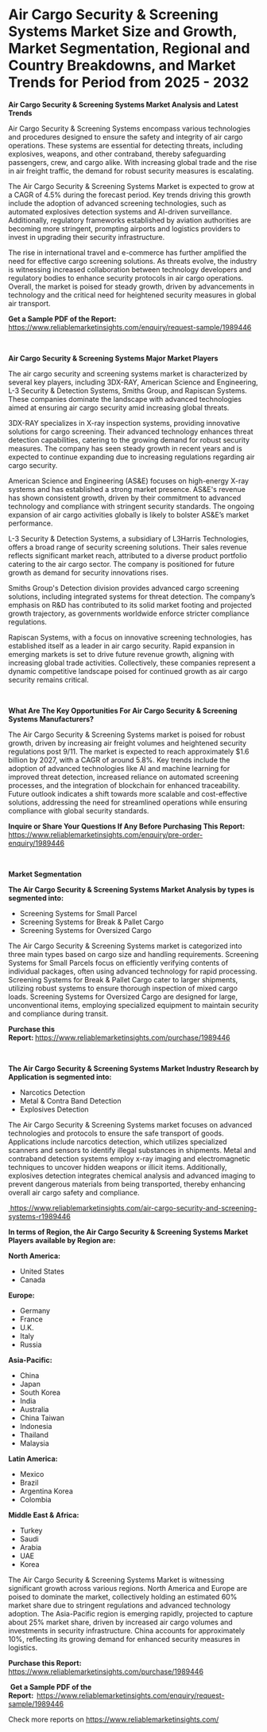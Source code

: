 <p><h1>Air Cargo Security & Screening Systems Market Size and Growth, Market Segmentation, Regional and Country Breakdowns, and Market Trends for Period from 2025 -  2032</h1></p><p><strong>Air Cargo Security & Screening Systems Market Analysis and Latest Trends</strong></p>
<p><p>Air Cargo Security & Screening Systems encompass various technologies and procedures designed to ensure the safety and integrity of air cargo operations. These systems are essential for detecting threats, including explosives, weapons, and other contraband, thereby safeguarding passengers, crew, and cargo alike. With increasing global trade and the rise in air freight traffic, the demand for robust security measures is escalating.</p><p>The Air Cargo Security & Screening Systems Market is expected to grow at a CAGR of 4.5% during the forecast period. Key trends driving this growth include the adoption of advanced screening technologies, such as automated explosives detection systems and AI-driven surveillance. Additionally, regulatory frameworks established by aviation authorities are becoming more stringent, prompting airports and logistics providers to invest in upgrading their security infrastructure.</p><p>The rise in international travel and e-commerce has further amplified the need for effective cargo screening solutions. As threats evolve, the industry is witnessing increased collaboration between technology developers and regulatory bodies to enhance security protocols in air cargo operations. Overall, the market is poised for steady growth, driven by advancements in technology and the critical need for heightened security measures in global air transport.</p></p>
<p><strong>Get a Sample PDF of the Report:&nbsp;</strong> <a href="https://www.reliablemarketinsights.com/enquiry/request-sample/1989446?utm_campaign=2210&utm_medium=2&utm_source=Github&utm_content=ia&utm_term=07042025&utm_id=air-cargo-security-screening-systems">https://www.reliablemarketinsights.com/enquiry/request-sample/1989446</a></p>
<p>&nbsp;</p>
<p><strong>Air Cargo Security & Screening Systems Major Market Players</strong></p>
<p><p>The air cargo security and screening systems market is characterized by several key players, including 3DX-RAY, American Science and Engineering, L-3 Security & Detection Systems, Smiths Group, and Rapiscan Systems. These companies dominate the landscape with advanced technologies aimed at ensuring air cargo security amid increasing global threats.</p><p>3DX-RAY specializes in X-ray inspection systems, providing innovative solutions for cargo screening. Their advanced technology enhances threat detection capabilities, catering to the growing demand for robust security measures. The company has seen steady growth in recent years and is expected to continue expanding due to increasing regulations regarding air cargo security.</p><p>American Science and Engineering (AS&E) focuses on high-energy X-ray systems and has established a strong market presence. AS&E's revenue has shown consistent growth, driven by their commitment to advanced technology and compliance with stringent security standards. The ongoing expansion of air cargo activities globally is likely to bolster AS&E’s market performance.</p><p>L-3 Security & Detection Systems, a subsidiary of L3Harris Technologies, offers a broad range of security screening solutions. Their sales revenue reflects significant market reach, attributed to a diverse product portfolio catering to the air cargo sector. The company is positioned for future growth as demand for security innovations rises.</p><p>Smiths Group's Detection division provides advanced cargo screening solutions, including integrated systems for threat detection. The company’s emphasis on R&D has contributed to its solid market footing and projected growth trajectory, as governments worldwide enforce stricter compliance regulations.</p><p>Rapiscan Systems, with a focus on innovative screening technologies, has established itself as a leader in air cargo security. Rapid expansion in emerging markets is set to drive future revenue growth, aligning with increasing global trade activities. Collectively, these companies represent a dynamic competitive landscape poised for continued growth as air cargo security remains critical.</p></p>
<p>&nbsp;</p>
<p><strong>What Are The Key Opportunities For Air Cargo Security & Screening Systems Manufacturers?</strong></p>
<p><p>The Air Cargo Security & Screening Systems market is poised for robust growth, driven by increasing air freight volumes and heightened security regulations post 9/11. The market is expected to reach approximately $1.6 billion by 2027, with a CAGR of around 5.8%. Key trends include the adoption of advanced technologies like AI and machine learning for improved threat detection, increased reliance on automated screening processes, and the integration of blockchain for enhanced traceability. Future outlook indicates a shift towards more scalable and cost-effective solutions, addressing the need for streamlined operations while ensuring compliance with global security standards.</p></p>
<p><strong>Inquire or Share Your Questions If Any Before Purchasing This Report:</strong> <a href="https://www.reliablemarketinsights.com/enquiry/pre-order-enquiry/1989446?utm_campaign=2210&utm_medium=2&utm_source=Github&utm_content=ia&utm_term=07042025&utm_id=air-cargo-security-screening-systems">https://www.reliablemarketinsights.com/enquiry/pre-order-enquiry/1989446</a></p>
<p>&nbsp;</p>
<p><strong>Market Segmentation</strong></p>
<p><strong>The Air Cargo Security & Screening Systems Market Analysis by types is segmented into:</strong></p>
<p><ul><li>Screening Systems for Small Parcel</li><li>Screening Systems for Break & Pallet Cargo</li><li>Screening Systems for Oversized Cargo</li></ul></p>
<p><p>The Air Cargo Security & Screening Systems market is categorized into three main types based on cargo size and handling requirements. Screening Systems for Small Parcels focus on efficiently verifying contents of individual packages, often using advanced technology for rapid processing. Screening Systems for Break & Pallet Cargo cater to larger shipments, utilizing robust systems to ensure thorough inspection of mixed cargo loads. Screening Systems for Oversized Cargo are designed for large, unconventional items, employing specialized equipment to maintain security and compliance during transit.</p></p>
<p><strong>Purchase this Report:&nbsp;</strong><a href="https://www.reliablemarketinsights.com/purchase/1989446?utm_campaign=2210&utm_medium=2&utm_source=Github&utm_content=ia&utm_term=07042025&utm_id=air-cargo-security-screening-systems">https://www.reliablemarketinsights.com/purchase/1989446</a></p>
<p>&nbsp;</p>
<p><strong>The Air Cargo Security & Screening Systems Market Industry Research by Application is segmented into:</strong></p>
<p><ul><li>Narcotics Detection</li><li>Metal & Contra Band Detection</li><li>Explosives Detection</li></ul></p>
<p><p>The Air Cargo Security & Screening Systems market focuses on advanced technologies and protocols to ensure the safe transport of goods. Applications include narcotics detection, which utilizes specialized scanners and sensors to identify illegal substances in shipments. Metal and contraband detection systems employ x-ray imaging and electromagnetic techniques to uncover hidden weapons or illicit items. Additionally, explosives detection integrates chemical analysis and advanced imaging to prevent dangerous materials from being transported, thereby enhancing overall air cargo safety and compliance.</p></p>
<p><a href="https://www.reliablemarketinsights.com/air-cargo-security-and-screening-systems-r1989446?utm_campaign=2210&utm_medium=2&utm_source=Github&utm_content=ia&utm_term=07042025&utm_id=air-cargo-security-screening-systems">&nbsp;https://www.reliablemarketinsights.com/air-cargo-security-and-screening-systems-r1989446</a></p>
<p><strong>In terms of Region, the Air Cargo Security & Screening Systems Market Players available by Region are:</strong></p>
<p>
    <p> <strong> North America: </strong>
        <ul>
            <li>United States</li>
            <li>Canada</li>
        </ul>
        </p> 
    <p> <strong> Europe: </strong>
        <ul>
            <li>Germany</li>
            <li>France</li>
            <li>U.K.</li>
            <li>Italy</li>
            <li>Russia</li>
        </ul>
        </p> 
    <p> <strong> Asia-Pacific: </strong>
        <ul>
            <li>China</li>
            <li>Japan</li>
            <li>South Korea</li>
            <li>India</li>
            <li>Australia</li>
            <li>China Taiwan</li>
            <li>Indonesia</li>
            <li>Thailand</li>
            <li>Malaysia</li>
        </ul>
        </p> 
    <p> <strong> Latin America: </strong>
        <ul>
            <li>Mexico</li>
            <li>Brazil</li>
            <li>Argentina Korea</li>
            <li>Colombia</li>
        </ul>
        </p> 
    <p> <strong> Middle East & Africa: </strong>
        <ul>
            <li>Turkey</li>
            <li>Saudi</li>
            <li>Arabia</li>
            <li>UAE</li>
            <li>Korea</li>
        </ul>
    </p>
    </p>
<p><p>The Air Cargo Security & Screening Systems Market is witnessing significant growth across various regions. North America and Europe are poised to dominate the market, collectively holding an estimated 60% market share due to stringent regulations and advanced technology adoption. The Asia-Pacific region is emerging rapidly, projected to capture about 25% market share, driven by increased air cargo volumes and investments in security infrastructure. China accounts for approximately 10%, reflecting its growing demand for enhanced security measures in logistics.</p></p>
<p><strong>Purchase this Report: </strong><a href="https://www.reliablemarketinsights.com/purchase/1989446?utm_campaign=2210&utm_medium=2&utm_source=Github&utm_content=ia&utm_term=07042025&utm_id=air-cargo-security-screening-systems">https://www.reliablemarketinsights.com/purchase/1989446</a></p>
<p>&nbsp;<strong>Get a Sample PDF of the Report:&nbsp;&nbsp;</strong><a href="https://www.reliablemarketinsights.com/enquiry/request-sample/1989446?utm_campaign=2210&utm_medium=2&utm_source=Github&utm_content=ia&utm_term=07042025&utm_id=air-cargo-security-screening-systems">https://www.reliablemarketinsights.com/enquiry/request-sample/1989446</a></p>
<p><strong></strong></p>
<p>Check more reports on <a href="https://www.reliablemarketinsights.com/?utm_campaign=2210&utm_medium=2&utm_source=Github&utm_content=ia&utm_term=07042025&utm_id=air-cargo-security-screening-systems">https://www.reliablemarketinsights.com/</a></p>